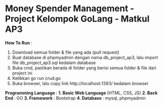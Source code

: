 # Money Spender Management - Project Kelompok GoLang - Matkul AP3

<b>How To Run </b>:
1. Download semua folder & file yang ada (pull request)
2. Buat database di phpmyadmin dengan nama db_project_ap3, lalu import file db_project_ap3.sql kedalam database
3. Buka cmd, pastikan berada di folder yang berisi semua folder & file dari project ini
4. Ketikkan go run crud.go
5. Buka browser, lalu copy link http://localhost:1393/ kedalam browser

<b>Programming Language </b>: 
<b>1. Basic Web Language </b>(HTML, CSS, JS)
<b>2. Back End </b>: GO
<b>3. Framework </b>: Bootstrap
<b>4. Database </b>: mysql, phpmyadmin
